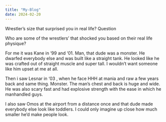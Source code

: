 ```yaml
---
title: "My-Blog"
date: 2024-02-20
---
```


Wrestler’s size that surprised you in real life?
Question

Who are some of the wrestlers’ that shocked you based on their real life physique?

For me it was Kane in ‘99 and ‘01. Man, that dude was a monster. He dwarfed everybody else and was built like a straight tank. He looked like he was crafted out of straight muscle and super tall. I wouldn’t want someone like him upset at me at all.

Then i saw Lesnar in ‘03 , when he face HHH at mania and raw a few years back and same thing. Monster. The man’s chest and back is huge and wide. He was also scary fast and had explosive strength with the ease in which he manhandled guys.

I also saw Omos at the airport from a distance once and that dude made everybody else look like toddlers. I could only imagine up close how much smaller he’d make people look.
